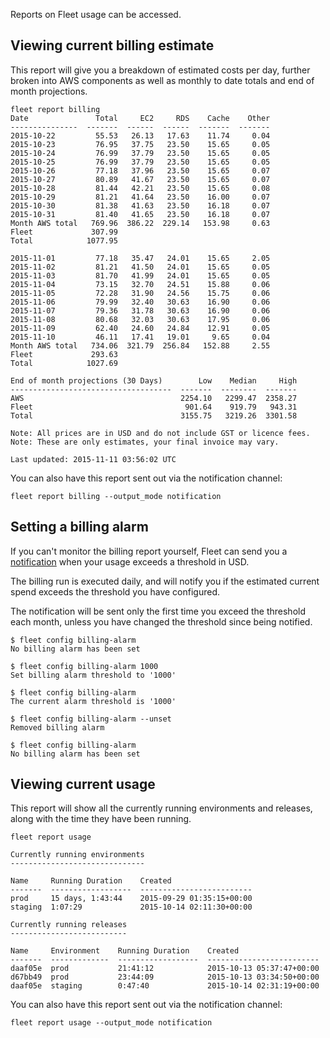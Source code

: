 Reports on Fleet usage can be accessed.

Viewing current billing estimate
----

This report will give you a breakdown of estimated costs per day,
further broken into AWS components as well as monthly to date totals
and end of month projections.

```
fleet report billing
Date               Total     EC2     RDS    Cache    Other
---------------  -------  ------  ------  -------  -------
2015-10-22         55.53   26.13   17.63    11.74     0.04
2015-10-23         76.95   37.75   23.50    15.65     0.05
2015-10-24         76.99   37.79   23.50    15.65     0.05
2015-10-25         76.99   37.79   23.50    15.65     0.05
2015-10-26         77.18   37.96   23.50    15.65     0.07
2015-10-27         80.89   41.67   23.50    15.65     0.07
2015-10-28         81.44   42.21   23.50    15.65     0.08
2015-10-29         81.21   41.64   23.50    16.00     0.07
2015-10-30         81.38   41.63   23.50    16.18     0.07
2015-10-31         81.40   41.65   23.50    16.18     0.07
Month AWS total   769.96  386.22  229.14   153.98     0.63
Fleet             307.99
Total            1077.95

2015-11-01         77.18   35.47   24.01    15.65     2.05
2015-11-02         81.21   41.50   24.01    15.65     0.05
2015-11-03         81.70   41.99   24.01    15.65     0.05
2015-11-04         73.15   32.70   24.51    15.88     0.06
2015-11-05         72.28   31.90   24.56    15.75     0.06
2015-11-06         79.99   32.40   30.63    16.90     0.06
2015-11-07         79.36   31.78   30.63    16.90     0.06
2015-11-08         80.68   32.03   30.63    17.95     0.06
2015-11-09         62.40   24.60   24.84    12.91     0.05
2015-11-10         46.11   17.41   19.01     9.65     0.04
Month AWS total   734.06  321.79  256.84   152.88     2.55
Fleet             293.63
Total            1027.69

End of month projections (30 Days)        Low    Median     High
------------------------------------  -------  --------  -------
AWS                                   2254.10   2299.47  2358.27
Fleet                                  901.64    919.79   943.31
Total                                 3155.75   3219.26  3301.58

Note: All prices are in USD and do not include GST or licence fees.
Note: These are only estimates, your final invoice may vary.

Last updated: 2015-11-11 03:56:02 UTC
```

You can also have this report sent out via the notification channel:
```
fleet report billing --output_mode notification
```

Setting a billing alarm
-----------------------

If you can't monitor the billing report yourself, Fleet can send you a [notification](/how-to/manage-notifications)
when your usage exceeds a threshold in USD.

The billing run is executed daily, and will notify you if the estimated current
spend exceeds the threshold you have configured.

The notification will be sent only the first time you exceed the threshold
each month, unless you have changed the threshold since being notified.

```
$ fleet config billing-alarm
No billing alarm has been set

$ fleet config billing-alarm 1000
Set billing alarm threshold to '1000'

$ fleet config billing-alarm
The current alarm threshold is '1000'

$ fleet config billing-alarm --unset
Removed billing alarm

$ fleet config billing-alarm
No billing alarm has been set
```

Viewing current usage
----

This report will show all the currently running environments and releases,
along with the time they have been running.

```
fleet report usage

Currently running environments
------------------------------

Name     Running Duration    Created
-------  ------------------  -------------------------
prod     15 days, 1:43:44    2015-09-29 01:35:15+00:00
staging  1:07:29             2015-10-14 02:11:30+00:00

Currently running releases
--------------------------

Name     Environment    Running Duration    Created
-------  -------------  ------------------  -------------------------
daaf05e  prod           21:41:12            2015-10-13 05:37:47+00:00
d67bb49  prod           23:44:09            2015-10-13 03:34:50+00:00
daaf05e  staging        0:47:40             2015-10-14 02:31:19+00:00

```

You can also have this report sent out via the notification channel:
```
fleet report usage --output_mode notification
```

